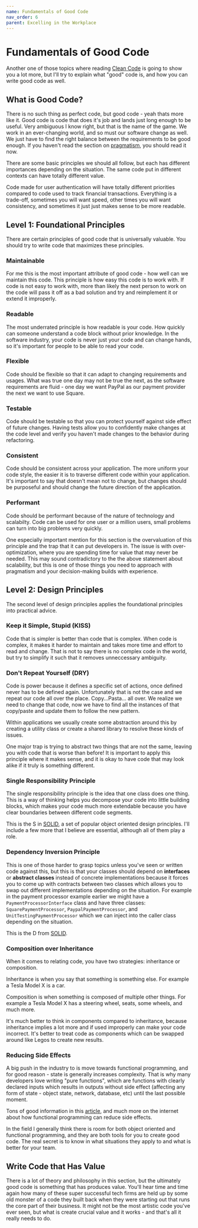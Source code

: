 ```yaml
---
name: Fundamentals of Good Code
nav_order: 6
parent: Excelling in the Workplace
---
```


# Fundamentals of Good Code

Another one of those topics where reading [Clean Code](https://amzn.to/3iIzw4h) is going to show you a lot more, but I'll try to explain what "good" code is, and how you can write good code as well.

## What is Good Code?

There is no such thing as perfect code, but good code - yeah thats more like it. Good code is code that does it's job and lands just long enough to be useful. Very ambiguous I know right, but that is the name of the game. We work in an ever-changing world, and so must our software change as well. We just have to find the right balance between the requirements to be good enough. If you haven't read the section on [pragmatism](https://thehandbook.jamlouie.com/excelling-in-the-workplace/pragmatism.html), you should read it now.

There are some basic principles we should all follow, but each has different importances depending on the situation. The same code put in different contexts can have totally different value.

Code made for user authentication will have totally different priorities compared to code used to track financial transactions. Everything is a trade-off, sometimes you will want speed, other times you will want consistency, and sometimes it just just makes sense to be more readable.

## Level 1: Foundational Principles

There are certain principles of good code that is universally valuable. You should try to write code that maximizes these principles.

### Maintainable

For me this is the most important attribute of good code - how well can we maintain this code. This principle is how easy this code is to work with. If code is not easy to work with, more than likely the next person to work on the code will pass it off as a bad solution and try and reimplement it or extend it improperly.

### Readable

The most underrated principle is how readable is your code. How quickly can someone understand a code block without prior knowledge. In the software industry, your code is never just your code and can change hands, so it's important for people to be able to read your code.

### Flexible

Code should be flexible so that it can adapt to changing requirements and usages. What was true one day may not be true the next, as the software requirements are fluid - one day we want PayPal as our payment provider the next we want to use Square.

### Testable

Code should be testable so that you can protect yourself against side effect of future changes. Having tests allow you to confidently make changes at the code level and verify you haven't made changes to the behavior during refactoring.

### Consistent

Code should be consistent across your application. The more uniform your code style, the easier it is to traverse different code within your application. It's important to say that doesn't mean not to change, but changes should be purposeful and should change the future direction of the application.

### Performant

Code should be performant because of the nature of technology and scalabilty. Code can be used for one user or a million users, small problems can turn into big problems very quickly.

One especially important mention for this section is the overvaluation of this principle and the trap that it can put developers in. The issue is with over-optimization, where you are spending time for value that may never be needed. This may sound contradictory to the the above statement about scalability, but this is one of those things you need to approach with pragmatism and your decision-making builds with experience.

## Level 2: Design Principles

The second level of design principles applies the foundational principles into practical advice.

### Keep it Simple, Stupid (KISS)

Code that is simpler is better than code that is complex. When code is complex, it makes it harder to maintain and takes more time and effort to read and change. That is not to say there is no complex code in the world, but try to simplify it such that it removes unneccessary ambiguity.

### Don't Repeat Yourself (DRY)

Code is power because it defines a specific set of actions, once defined never has to be defined again. Unfortunately that is not the case and we repeat our code all over the place. Copy...Pasta... all over. We realize we need to change that code, now we have to find all the instances of that copy/paste and update them to follow the new pattern.

Within applications we usually create some abstraction around this by creating a utility class or create a shared library to resolve these kinds of issues.

One major trap is trying to abstract two things that are not the same, leaving you with code that is worse than before! It is important to apply this principle where it makes sense, and it is okay to have code that may look alike if it truly is something different.

### Single Responsibility Principle

The single responsibility principle is the idea that one class does one thing. This is a way of thinking helps you decompose your code into little building blocks, which makes your code much more extendable because you have clear boundaries between different code segments.

This is the S in [SOLID](https://www.freecodecamp.org/news/solid-principles-explained-in-plain-english/), a set of popular object oriented design principles. I'll include a few more that I believe are essential, although all of them play a role.

### Dependency Inversion Principle

This is one of those harder to grasp topics unless you've seen or written code against this, but this is that your classes should depend on __interfaces__ or __abstract classes__ instead of concrete implementations because it forces you to come up with contracts between two classes which allows you to swap out different implementations depending on the situation. For example in the payment processor example earlier we might have a `PaymentProcessorInterface` class and have three classes: `SquarePaymentProcessor`, `PaypalPaymentProcessor`, and `UnitTestingPaymentProcessor` which we can inject into the caller class depending on the situation.

This is the D from [SOLID](https://www.freecodecamp.org/news/solid-principles-explained-in-plain-english/).

### Composition over Inheritance

When it comes to relating code, you have two strategies: inheritance or composition.

Inheritance is when you say that something is something else. For example a Tesla Model X is a car.

Composition is when something is composed of multiple other things. For example a Tesla Model X has a steering wheel, seats, some wheels, and much more.

It's much better to think in components compared to inheritance, because inheritance implies a lot more and if used improperly can make your code incorrect. It's better to treat code as components which can be swapped around like Legos to create new results.

### Reducing Side Effects

A big push in the industry to is move towards functional programming, and for good reason - state is generally increases complexity. That is why many developers love writing "pure functions", which are functions with clearly declared inputs which results in outputs without side effect (affecting any form of state - object state, network, database, etc) until the last possible moment.

Tons of good information in this [article](https://towardsdatascience.com/why-developers-are-falling-in-love-with-functional-programming-13514df4048e), and much more on the internet about how functional programming can reduce side effects.

In the field I generally think there is room for both object oriented and functional programming, and they are both tools for you to create good code. The real secret is to know in what situations they apply to and what is better for your team.

## Write Code that Has Value

There is a lot of theory and philosophy in this section, but the ultimately good code is something that has produces value. You'll hear time and time again how many of these super successful tech firms are held up by some old monster of a code they built back when they were starting out that runs the core part of their business. It might not be the most artistic code you've ever seen, but what is create crucial value and it works - and that's all it really needs to do.